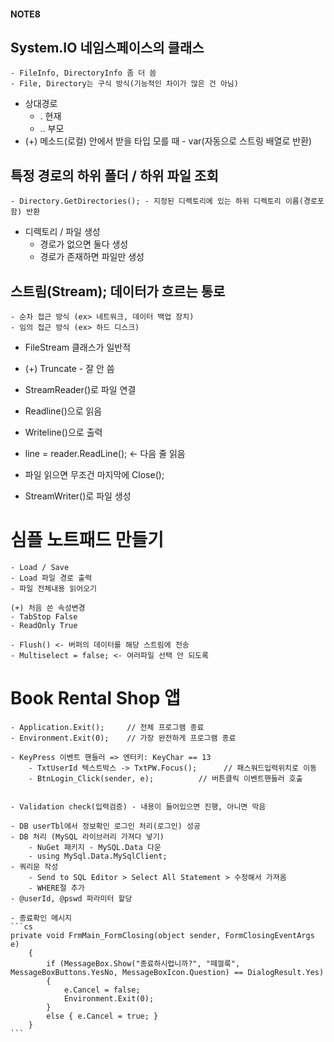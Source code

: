 #### NOTE8
## System.IO 네임스페이스의 클래스
    - FileInfo, DirectoryInfo 좀 더 씀
    - File, Directory는 구식 방식(기능적인 차이가 많은 건 아님)
- 상대경로
    - . 현재
    - .. 부모
- (+) 메소드(로컬) 안에서 받을 타입 모를 때 - var(자동으로 스트링 배열로 반환)

## 특정 경로의 하위 폴더 / 하위 파일 조회
    - Directory.GetDirectories(); - 지정된 디렉토리에 있는 하위 디렉토리 이름(경로포함) 반환

- 디렉토리 / 파일 생성
    - 경로가 없으면 둘다 생성
    - 경로가 존재하면 파일만 생성

## 스트림(Stream); 데이터가 흐르는 통로
    - 순차 접근 방식 (ex> 네트워크, 데이터 백업 장치)
    - 임의 접근 방식 (ex> 하드 디스크)


- FileStream 클래스가 일반적
- (+) Truncate - 잘 안 씀

- StreamReader()로 파일 연결
- Readline()으로 읽음
- Writeline()으로 출력
- line = reader.ReadLine();  <- 다음 줄 읽음
- 파일 읽으면 무조건 마지막에 Close();
- StreamWriter()로 파일 생성

# 심플 노트패드 만들기
    - Load / Save
    - Load 파일 경로 출력
    - 파일 전체내용 읽어오기
    
    (+) 처음 쓴 속성변경
    - TabStop False
    - ReadOnly True

    - Flush() <- 버퍼의 데이터를 해당 스트림에 전송
    - Multiselect = false; <- 여러파일 선택 안 되도록


# Book Rental Shop 앱
    - Application.Exit();     // 전체 프로그램 종료
    - Environment.Exit(0);    // 가장 완전하게 프로그램 종료

    - KeyPress 이벤트 핸들러 => 엔터키: KeyChar == 13
        - TxtUserId 텍스트박스 -> TxtPW.Focus();      // 패스워드입력위치로 이동
        - BtnLogin_Click(sender, e);          // 버튼클릭 이벤트핸들러 호출


    - Validation check(입력검증) - 내용이 들어있으면 진행, 아니면 막음

    - DB userTbl에서 정보확인 로그인 처리(로그인) 성공
    - DB 처리 (MySQL 라이브러리 가져다 넣기)
        - NuGet 패키지 - MySQL.Data 다운
        - using MySql.Data.MySqlClient;
    - 쿼리문 작성
        - Send to SQL Editor > Select All Statement > 수정해서 가져옴
        - WHERE절 추가
    - @userId, @pswd 파라미터 할당
  
    - 종료확인 메시지
    ```cs
    private void FrmMain_FormClosing(object sender, FormClosingEventArgs e)
        {
            if (MessageBox.Show("종료하시렵니까?", "떼껄룩", MessageBoxButtons.YesNo, MessageBoxIcon.Question) == DialogResult.Yes)
            {
                e.Cancel = false;
                Environment.Exit(0);
            }
            else { e.Cancel = true; }
        }
    ```
